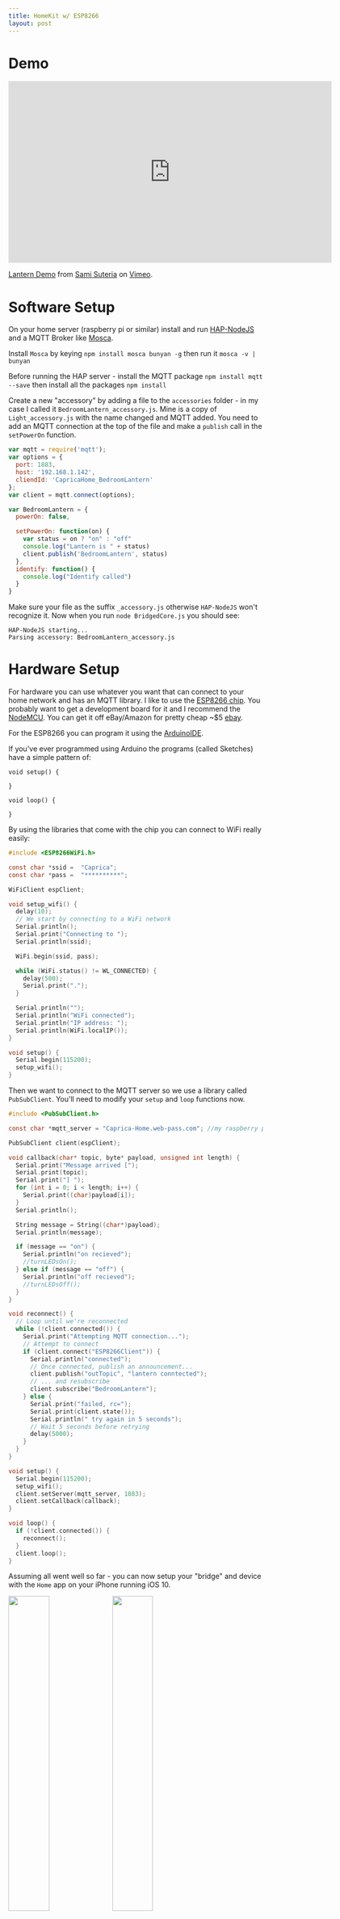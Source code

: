 ```yaml
---
title: HomeKit w/ ESP8266
layout: post
---
```


# Demo

<iframe src="https://player.vimeo.com/video/185911677" width="640" height="360" frameborder="0" webkitallowfullscreen mozallowfullscreen allowfullscreen></iframe>
<p><a href="https://vimeo.com/185911677">Lantern Demo</a> from <a href="https://vimeo.com/user5265979">Sami Suteria</a> on <a href="https://vimeo.com">Vimeo</a>.</p>


# Software Setup

On your home server (raspberry pi or similar) install and run [HAP-NodeJS](https://github.com/KhaosT/HAP-NodeJS) and a MQTT Broker like [Mosca](http://www.mosca.io).

Install `Mosca` by keying `npm install mosca bunyan -g` then run it `mosca -v | bunyan`

Before running the HAP server - install the MQTT package `npm install mqtt --save` then install all the packages `npm install`

Create a new "accessory" by adding a file to the `accessories` folder - in my case I called it `BedroomLantern_accessory.js`. Mine is a copy of `Light_accessory.js` with the name changed and MQTT added. You need to add an MQTT connection at the top of the file and make a `publish` call in the `setPowerOn` function.

```javascript
var mqtt = require('mqtt');
var options = {
  port: 1883,
  host: '192.168.1.142',
  cliendId: 'CapricaHome_BedroomLantern'
};
var client = mqtt.connect(options);
```

```javascript
var BedroomLantern = {
  powerOn: false,

  setPowerOn: function(on) {
    var status = on ? "on" : "off"
    console.log("Lantern is " + status)
    client.publish('BedroomLantern', status)
  },
  identify: function() {
    console.log("Identify called")
  }
}
```

Make sure your file as the suffix `_accessory.js` otherwise `HAP-NodeJS` won't recognize it. Now when you run `node BridgedCore.js` you should see:

```
HAP-NodeJS starting...
Parsing accessory: BedroomLantern_accessory.js
```

# Hardware Setup

For hardware you can use whatever you want that can connect to your home network and has an MQTT library. I like to use the [ESP8266 chip](https://espressif.com/en/products/hardware/esp8266ex/overview). You probably want to get a development board for it and I recommend the [NodeMCU](http://nodemcu.com/index_cn.html). You can get it off eBay/Amazon for pretty cheap ~$5 [ebay](http://www.ebay.com/itm/NodeMcu-Lua-WIFI-Internet-Things-development-board-based-ESP8266-CP2102-module-/262136737828?hash=item3d08913024:g:FfIAAOSwX~dWoJx-).

For the ESP8266 you can program it using the [ArduinoIDE](https://www.arduino.cc).

If you've ever programmed using Arduino the programs (called Sketches) have a simple pattern of:

```
void setup() {

}

void loop() {

}
```

By using the libraries that come with the chip you can connect to WiFi really easily:

```c
#include <ESP8266WiFi.h>

const char *ssid =  "Caprica";
const char *pass =  "**********";

WiFiClient espClient;

void setup_wifi() {
  delay(10);
  // We start by connecting to a WiFi network
  Serial.println();
  Serial.print("Connecting to ");
  Serial.println(ssid);

  WiFi.begin(ssid, pass);

  while (WiFi.status() != WL_CONNECTED) {
    delay(500);
    Serial.print(".");
  }

  Serial.println("");
  Serial.println("WiFi connected");
  Serial.println("IP address: ");
  Serial.println(WiFi.localIP());
}

void setup() {
  Serial.begin(115200);
  setup_wifi();
}
```

Then we want to connect to the MQTT server so we use a library called `PubSubClient`. You'll need to modify your `setup` and `loop` functions now.

```c
#include <PubSubClient.h>

const char *mqtt_server = "Caprica-Home.web-pass.com"; //my raspberry pi name

PubSubClient client(espClient);

void callback(char* topic, byte* payload, unsigned int length) {
  Serial.print("Message arrived [");
  Serial.print(topic);
  Serial.print("] ");
  for (int i = 0; i < length; i++) {
    Serial.print((char)payload[i]);
  }
  Serial.println();

  String message = String((char*)payload);
  Serial.println(message);

  if (message == "on") {
    Serial.println("on recieved");
    //turnLEDsOn();
  } else if (message == "off") {
    Serial.println("off recieved");
    //turnLEDsOff();
  }
}

void reconnect() {
  // Loop until we're reconnected
  while (!client.connected()) {
    Serial.print("Attempting MQTT connection...");
    // Attempt to connect
    if (client.connect("ESP8266Client")) {
      Serial.println("connected");
      // Once connected, publish an announcement...
      client.publish("outTopic", "lantern conntected");
      // ... and resubscribe
      client.subscribe("BedroomLantern");
    } else {
      Serial.print("failed, rc=");
      Serial.print(client.state());
      Serial.println(" try again in 5 seconds");
      // Wait 5 seconds before retrying
      delay(5000);
    }
  }
}

void setup() {
  Serial.begin(115200);
  setup_wifi();
  client.setServer(mqtt_server, 1883);
  client.setCallback(callback);
}

void loop() {
  if (!client.connected()) {
    reconnect();
  }
  client.loop();
}
```

Assuming all went well so far - you can now setup your "bridge" and device with the `Home` app on your iPhone running iOS 10.

<img src="http://i.imgur.com/ECXk7jM.jpg" style="width: 40%"/>
<img src="http://i.imgur.com/pNsQqX2.jpg" style="width: 40%"/>

Now for the fun part - adding the LEDs. I like to use Adafruit's [NeoPixels](https://www.adafruit.com/products/1506) because each LED can have a different color and an entire strip can be controlled from 1 pin from the microcontroller. Adafruit sells these LEDs for a nice markup so I prefer to buy them from eBay or Alibaba. The NeoPixels are actually a common LED package called the WS2812B so you can just search for that and find it at a fraction of the cost.

Adafruit does have a nice library for controlling them but I actually prefer another library called [FastLED](http://fastled.io). FastLED supports a lot of different LED types and has a nice abstraction layer on top of all of them. It also takes up less memory on the microcontroller.

So find a nice piece of wood or plastic or something to hold the LEDs then solder them to the microcontroller pins. The NeoPixels run anywhere from 4-6V so I just used the Vin pin of the NodeMCU board for power (USB provides 5V) and attached each strip to a different digital out pin.

<img src="http://i.imgur.com/9PkpgyF.jpg" style="width: 30%"/>
<img src="http://i.imgur.com/nvxgyiF.jpg" style="width: 30%"/>
<img src="http://i.imgur.com/OistnGn.jpg" style="width: 30%"/>

Then I just stuffed everything inside a glass lantern I got from Turkey while traveling.

<img src="http://i.imgur.com/FzuTYS3.jpg" style="width: 40%"/>

So to run the LEDs you need to setup the `FastLED` library in your microcontroller code.

```c
#define FASTLED_ESP8266_NODEMCU_PIN_ORDER
#include "FastLED.h"

//LED Pins
#define NUM_STRIPS 3
#define NUM_LEDS 5
CRGB leds[NUM_STRIPS][NUM_LEDS];

void setupLEDs() {
  //<Type of LEDs, Pin Number>
  FastLED.addLeds<NEOPIXEL, 8>(leds[0], NUM_LEDS);
  FastLED.addLeds<NEOPIXEL, 2>(leds[1], NUM_LEDS);
  FastLED.addLeds<NEOPIXEL, 4>(leds[2], NUM_LEDS);
}

void turnLEDsOff() {
  for(int x = 0; x < NUM_STRIPS; x++) {
    for(int y = 0; i < NUM_LEDS; i++) {
      leds[x][y] = CRGB::Black;
    }
  }
  FastLED.show();
}

void turnLEDsOn() {
  for(int x = 0; x < NUM_STRIPS; x++) {
    for(int y = 0; i < NUM_LEDS; i++) {
      leds[x][y] = CRGB::White;
    }
  }
  FastLED.show();
}
```

And then uncomment the `turnLEDsOn()` and `turnLEDsOff()` functions from your `callback` function. And thats it!

### References
[ESP8266 Wifi Example](https://github.com/esp8266/Arduino/blob/master/libraries/ESP8266WiFi/examples/WiFiClient/WiFiClient.ino)
[PubSubClient ESP8266 Example](https://github.com/knolleary/pubsubclient/blob/master/examples/mqtt_esp8266/mqtt_esp8266.ino)
[HAP-NodeJS](https://github.com/KhaosT/HAP-NodeJS)
[MQTT.js](https://www.npmjs.com/package/mqtt)
[Mosca](http://www.mosca.io)
[NodeMCU Pinout](http://justjibba.net/content/images/2016/05/NodeMCUPinout.png)
[FastLED ESP8266 NodeMCU Pins](https://github.com/FastLED/FastLED/wiki/ESP8266-notes)
